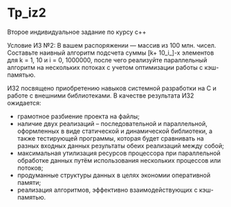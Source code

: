 # Tp_iz2
Второе индивидуальное задание по курсу c++


Условие ИЗ №2:
В вашем распоряжении — массив из 100 млн. чисел. Составьте наивный алгоритм подсчета суммы [k+ 10_i_]-х элементов для k = 1, 10 и i = 0, 1000000, после чего реализуйте параллельный алгоритм на нескольких потоках с учетом оптимизации работы с кэш-памятью.


ИЗ2 посвящено приобретению навыков системной разработки на C и работе с внешними библиотеками. В качестве результата ИЗ2 ожидается:
* грамотное разбиение проекта на файлы;
* наличие двух реализаций – последовательной и параллельной, оформленных в виде статической и динамической библиотеки, а также тестирующей программы, которая будет сравнивать на разных входных данных результаты обеих реализаций между собой;
* максимальная утилизация ресурсов процессора при параллельной обработке данных путём использования нескольких процессов или потоков;
* продуманные структуры данных в целях экономии оперативной памяти;
* реализация алгоритмов, эффективно взаимодействующих с кэш-памятью.
